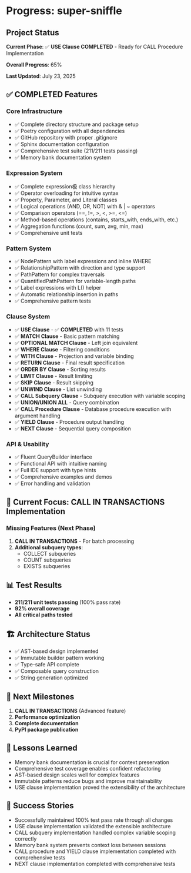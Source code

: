 # Progress: super-sniffle

## Project Status
**Current Phase**: ✅ **USE Clause COMPLETED** - Ready for CALL Procedure Implementation

**Overall Progress**: 65%

**Last Updated**: July 23, 2025

## ✅ **COMPLETED Features**

### Core Infrastructure
- ✅ Complete directory structure and package setup
- ✅ Poetry configuration with all dependencies
- ✅ GitHub repository with proper .gitignore
- ✅ Sphinx documentation configuration
- ✅ Comprehensive test suite (211/211 tests passing)
- ✅ Memory bank documentation system

### Expression System
- ✅ Complete expression极 class hierarchy
- ✅ Operator overloading for intuitive syntax
- ✅ Property, Parameter, and Literal classes
- ✅ Logical operations (AND, OR, NOT) with & | ~ operators
- ✅ Comparison operators (==, !=, >, <, >=, <=)
- ✅ Method-based operations (contains, starts_with, ends_with, etc.)
- ✅ Aggregation functions (count, sum, avg, min, max)
- ✅ Comprehensive unit tests

### Pattern System
- ✅ NodePattern with label expressions and inline WHERE
- ✅ RelationshipPattern with direction and type support
- ✅ PathPattern for complex traversals
- ✅ QuantifiedPathPattern for variable-length paths
- ✅ Label expressions with L() helper
- ✅ Automatic relationship insertion in paths
- ✅ Comprehensive pattern tests

### Clause System
- ✅ **USE Clause** - ✅ **COMPLETED** with 11 tests
- ✅ **MATCH Clause** - Basic pattern matching
- ✅ **OPTIONAL MATCH Clause** - Left join equivalent
- ✅ **WHERE Clause** - Filtering conditions
- ✅ **WITH Clause** - Projection and variable binding
- ✅ **RETURN Clause** - Final result specification
- ✅ **ORDER BY Clause** - Sorting results
- ✅ **LIMIT Clause** - Result limiting
- ✅ **SKIP Clause** - Result skipping
- ✅ **UNWIND Clause** - List unwinding
- ✅ **CALL Subquery Clause** - Subquery execution with variable scoping
- ✅ **UNION/UNION ALL** - Query combination
- ✅ **CALL Procedure Clause** - Database procedure execution with argument handling
- ✅ **YIELD Clause** - Procedure output handling
- ✅ **NEXT Clause** - Sequential query composition

### API & Usability
- ✅ Fluent QueryBuilder interface
- ✅ Functional API with intuitive naming
- ✅ Full IDE support with type hints
- ✅ Comprehensive examples and demos
- ✅ Error handling and validation

## 🎯 **Current Focus: CALL IN TRANSACTIONS Implementation**

### Missing Features (Next Phase)
1. **CALL IN TRANSACTIONS** - For batch processing
2. **Additional subquery types**:
   - COLLECT subqueries
   - COUNT subqueries  
   - EXISTS subqueries

## 📊 **Test Results**
- **211/211 unit tests passing** (100% pass rate)
- **92% overall coverage**
- **All critical paths tested**

## 🏗️ **Architecture Status**
- ✅ AST-based design implemented
- ✅ Immutable builder pattern working
- ✅ Type-safe API complete
- ✅ Composable query construction
- ✅ String generation optimized

## 🚀 **Next Milestones**
1. **CALL IN TRANSACTIONS** (Advanced feature)
2. **Performance optimization**
3. **Complete documentation**
4. **PyPI package publication**

## 📝 **Lessons Learned**
- Memory bank documentation is crucial for context preservation
- Comprehensive test coverage enables confident refactoring
- AST-based design scales well for complex features
- Immutable patterns reduce bugs and improve maintainability
- USE clause implementation proved the extensibility of the architecture

## 🎉 **Success Stories**
- Successfully maintained 100% test pass rate through all changes
- USE clause implementation validated the extensible architecture
- CALL subquery implementation handled complex variable scoping correctly
- Memory bank system prevents context loss between sessions
- CALL procedure and YIELD clause implementation completed with comprehensive tests
- NEXT clause implementation completed with comprehensive tests

